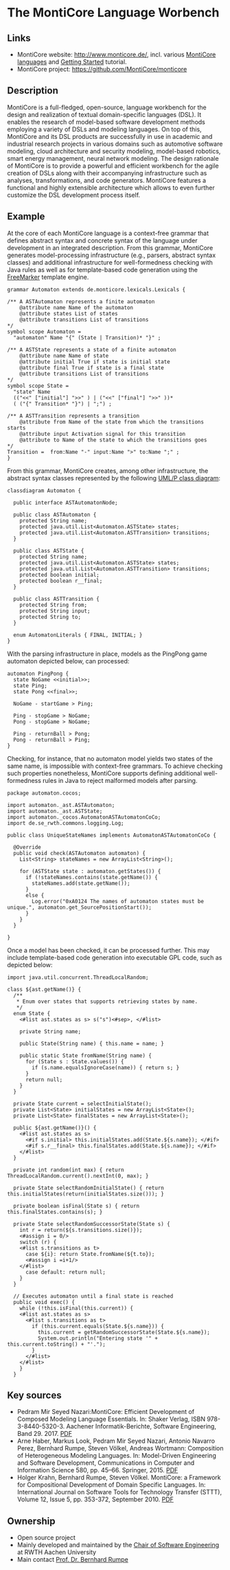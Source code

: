 # The MontiCore Language Worbench

## Links
* MontiCore website: http://www.monticore.de/, incl. various [MontiCore languages](http://www.monticore.de/languages/) and [Getting Started](http://www.monticore.de/gettingstarted/) tutorial.
* MontiCore project: https://github.com/MontiCore/monticore


## Description

MontiCore is a full-fledged, open-source, language workbench for the design and realization of textual domain-specific languages (DSL). It enables the research of model-based software development methods employing a variety of DSLs and modeling languages. On top of this, MontiCore and its DSL products are successfully in use in academic and industrial research projects in various domains such as automotive software modeling, cloud architecture and security modeling, model-based robotics, smart energy management, neural network modeling. The design rationale of MontiCore is to provide a powerful and efficient workbench for the agile creation of DSLs along with their accompanying infrastructure such as analyses, transformations, and code generators. MontiCore features a functional and highly extensible architecture which allows to even further customize the DSL development process itself. 

## Example

At the core of each MontiCore language is a context-free grammar that defines abstract syntax and concrete syntax of the language under development in an integrated description. From this grammar, MontiCore generates model-processing infrastructure (e.g., parsers, abstract syntax classes) and additional infrastructure for well-formedness checking with Java rules as well as for template-based code generation using the [FreeMarker](https://freemarker.apache.org/) template engine.  

```
grammar Automaton extends de.monticore.lexicals.Lexicals {

/** A ASTAutomaton represents a finite automaton
    @attribute name Name of the automaton
    @attribute states List of states
    @attribute transitions List of transitions
*/
symbol scope Automaton =
  "automaton" Name "{" (State | Transition)* "}" ;

/** A ASTState represents a state of a finite automaton
    @attribute name Name of state
    @attribute initial True if state is initial state
    @attribute final True if state is a final state
    @attribute transitions List of transitions
*/
symbol scope State =
  "state" Name
  (("<<" ["initial"] ">>" ) | ("<<" ["final"] ">>" ))*
  ( ("{" Transition* "}") | ";") ;

/** A ASTTransition represents a transition
    @attribute from Name of the state from which the transitions starts
    @attribute input Activation signal for this transition
    @attribute to Name of the state to which the transitions goes
*/ 
Transition =  from:Name "-" input:Name ">" to:Name ";" ;
}
```

From this grammar, MontiCore creates, among other infrastructure, the abstract syntax classes represented by the following [UML/P class diagram](http://www.se-rwth.de/topics/Unified-Modeling-Language.php):

```
classdiagram Automaton {

  public interface ASTAutomatonNode;

  public class ASTAutomaton {
    protected String name;
    protected java.util.List<Automaton.ASTState> states;
    protected java.util.List<Automaton.ASTTransition> transitions;
  }

  public class ASTState {
    protected String name;
    protected java.util.List<Automaton.ASTState> states;
    protected java.util.List<Automaton.ASTTransition> transitions;
    protected boolean initial;
    protected boolean r__final;
  }

  public class ASTTransition {
    protected String from;
    protected String input;
    protected String to;
  }

  enum AutomatonLiterals { FINAL, INITIAL; }
}
```

With the parsing infrastructure in place, models as the PingPong game automaton depicted below, can processed:

```
automaton PingPong {
  state NoGame <<initial>>;
  state Ping;
  state Pong <<final>>;

  NoGame - startGame > Ping;

  Ping - stopGame > NoGame;
  Pong - stopGame > NoGame;

  Ping - returnBall > Pong;
  Pong - returnBall > Ping;
}
```

Checking, for instance, that no automaton model yields two states of the same name, is impossible with context-free grammars. To achieve checking such properties nonetheless, MontiCore supports defining additional well-formedness rules in Java to reject malformed models after parsing.

```
package automaton.cocos;

import automaton._ast.ASTAutomaton;
import automaton._ast.ASTState;
import automaton._cocos.AutomatonASTAutomatonCoCo;
import de.se_rwth.commons.logging.Log;

public class UniqueStateNames implements AutomatonASTAutomatonCoCo {
  
  @Override
  public void check(ASTAutomaton automaton) {
    List<String> stateNames = new ArrayList<String>();
    
    for (ASTState state : automaton.getStates()) {
      if (!stateNames.contains(state.getName()) {
        stateNames.add(state.getName());
      }
      else {
        Log.error("0xA0124 The names of automaton states must be unique.", automaton.get_SourcePositionStart());
      }
    }
  }
  
}
```

Once a model has been checked, it can be processed further. This may include template-based code generation into executable GPL code, such as depicted below:

```
import java.util.concurrent.ThreadLocalRandom;

class ${ast.getName()} {
  /**
   * Enum over states that supports retrieving states by name.
   */
  enum State {
    <#list ast.states as s> s("s")<#sep>, </#list>
    
    private String name;
    
    public State(String name) { this.name = name; }
    
    public static State fromName(String name) {  
      for (State s : State.values()) {
        if (s.name.equalsIgnoreCase(name)) { return s; }
      }
      return null;
    }
  }
  
  private State current = selectInitialState();
  private List<State> initialStates = new ArrayList<State>(); 
  private List<State> finalStates = new ArrayList<State>();
  
  public ${ast.getName()}() {
    <#list ast.states as s>
      <#if s.initial> this.initialStates.add(State.${s.name}); </#if>
      <#if s.r__final> this.finalStates.add(State.${s.name}); </#if>
    </#list>
  }
  
  private int random(int max) { return ThreadLocalRandom.current().nextInt(0, max); }
  
  private State selectRandomInitialState() { return this.initialStates(return(initialStates.size())); }
  
  private boolean isFinal(State s) { return this.finalStates.contains(s); }
  
  private State selectRandomSuccessorState(State s) {
    int r = return(${s.transitions.size()});
    <#assign i = 0/>
    switch (r) {
    <#list s.transitions as t>
      case ${i}: return State.fromName(${t.to});
      <#assign i =i+1/>
    </#list>
      case default: return null;
    }
  }
  
  // Executes automaton until a final state is reached
  public void exec() {
    while (!this.isFinal(this.current)) {
    <#list ast.states as s>
      <#list s.transitions as t>
        if (this.current.equals(State.${s.name})) {
          this.current = getRandomSuccessorState(State.${s.name});  
          System.out.println("Entering state '" + this.current.toString() + "'.");
        }
      </#list>
    </#list>
    }
  }
```

## Key sources
* Pedram Mir Seyed Nazari:MontiCore: Efficient Development of Composed Modeling Language Essentials. In: Shaker Verlag, ISBN 978-3-8440-5320-3. Aachener Informatik-Berichte, Software Engineering, Band 29. 2017. [PDF](http://www.se-rwth.de/phdtheses/Diss-Nazari-MontiCore-Efficient-Development-of-Composed-Modeling-Language-Essentials.pdf)
* Arne Haber, Markus Look, Pedram Mir Seyed Nazari, Antonio Navarro Perez, Bernhard Rumpe, Steven Völkel, Andreas Wortmann:
Composition of Heterogeneous Modeling Languages. In: Model-Driven Engineering and Software Development, Communications in Computer and Information Science 580, pp. 45–66. Springer, 2015. [PDF](http://www.se-rwth.de/publications/Composition-of-Heterogeneous-Modeling-Languages.pdf)
* Holger Krahn, Bernhard Rumpe, Steven Völkel. MontiCore: a Framework for Compositional Development of Domain Specific Languages.
In: International Journal on Software Tools for Technology Transfer (STTT), Volume 12, Issue 5, pp. 353-372, September 2010. [PDF](http://www.se-rwth.de/publications/MontiCore-a-Framework-for-Compositional-Development-of-Domain-Specific-Languages.pdf)

## Ownership
* Open source project
* Mainly developed and maintained by the [Chair of Software Engineering](http://www.se-rwth.de/) at RWTH Aachen University
* Main contact [Prof. Dr. Bernhard Rumpe](http://www.se-rwth.de/)

